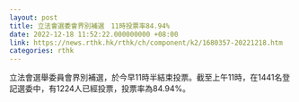 ```yaml
---
layout: post
title: 立法會選委會界別補選　11時投票率84.94%
date: 2022-12-18 11:52:22.000000000 +08:00
link: https://news.rthk.hk/rthk/ch/component/k2/1680357-20221218.htm
categories: rthk
---
```


立法會選舉委員會界別補選，於今早11時半結束投票。截至上午11時，在1441名登記選委中，有1224人已經投票，投票率為84.94%。
